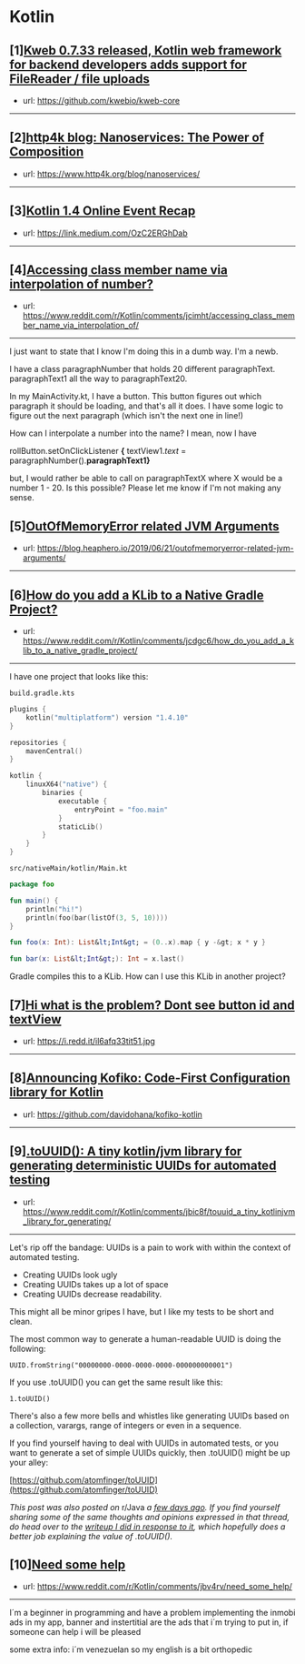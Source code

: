 # Kotlin
## [1][Kweb 0.7.33 released, Kotlin web framework for backend developers adds support for FileReader / file uploads](https://www.reddit.com/r/Kotlin/comments/jcscyo/kweb_0733_released_kotlin_web_framework_for/)
- url: https://github.com/kwebio/kweb-core
---

## [2][http4k blog: Nanoservices: The Power of Composition](https://www.reddit.com/r/Kotlin/comments/jc8tez/http4k_blog_nanoservices_the_power_of_composition/)
- url: https://www.http4k.org/blog/nanoservices/
---

## [3][Kotlin 1.4 Online Event Recap](https://www.reddit.com/r/Kotlin/comments/jcbdi9/kotlin_14_online_event_recap/)
- url: https://link.medium.com/OzC2ERGhDab
---

## [4][Accessing class member name via interpolation of number?](https://www.reddit.com/r/Kotlin/comments/jcimht/accessing_class_member_name_via_interpolation_of/)
- url: https://www.reddit.com/r/Kotlin/comments/jcimht/accessing_class_member_name_via_interpolation_of/
---
I just want to state that I know I'm doing this in a dumb way. I'm a newb.

I have a class paragraphNumber that holds 20 different paragraphText. paragraphText1 all the way to paragraphText20. 

In my MainActivity.kt, I have a button. This button figures out which paragraph it should be loading, and that's all it does. I have some logic to figure out the next paragraph (which isn't the next one in line!) 

How can I interpolate a number into the name? I mean, now I have

rollButton.setOnClickListener **{** textView1.*text* = paragraphNumber().**paragraphText1}**

but, I would rather be able to call on paragraphTextX where X would be a number 1 - 20. Is this possible? Please let me know if I'm not making any sense.
## [5][OutOfMemoryError related JVM Arguments](https://www.reddit.com/r/Kotlin/comments/jc73ux/outofmemoryerror_related_jvm_arguments/)
- url: https://blog.heaphero.io/2019/06/21/outofmemoryerror-related-jvm-arguments/
---

## [6][How do you add a KLib to a Native Gradle Project?](https://www.reddit.com/r/Kotlin/comments/jcdgc6/how_do_you_add_a_klib_to_a_native_gradle_project/)
- url: https://www.reddit.com/r/Kotlin/comments/jcdgc6/how_do_you_add_a_klib_to_a_native_gradle_project/
---
I have one project that looks like this:

`build.gradle.kts`
```kotlin
plugins {
    kotlin("multiplatform") version "1.4.10"
}

repositories {
    mavenCentral()
}

kotlin {
    linuxX64("native") {
        binaries {
            executable {
                entryPoint = "foo.main"
            }
            staticLib()
        }
    }
}
```

`src/nativeMain/kotlin/Main.kt`
```kotlin
package foo

fun main() {
    println("hi!")
    println(foo(bar(listOf(3, 5, 10))))
}

fun foo(x: Int): List&lt;Int&gt; = (0..x).map { y -&gt; x * y }

fun bar(x: List&lt;Int&gt;): Int = x.last()
```

Gradle compiles this to a KLib. How can I use this KLib in another project?
## [7][Hi what is the problem? Dont see button id and textView](https://www.reddit.com/r/Kotlin/comments/jci3z3/hi_what_is_the_problem_dont_see_button_id_and/)
- url: https://i.redd.it/il6afq33tit51.jpg
---

## [8][Announcing Kofiko: Code-First Configuration library for Kotlin](https://www.reddit.com/r/Kotlin/comments/jbm9b9/announcing_kofiko_codefirst_configuration_library/)
- url: https://github.com/davidohana/kofiko-kotlin
---

## [9][.toUUID(): A tiny kotlin/jvm library for generating deterministic UUIDs for automated testing](https://www.reddit.com/r/Kotlin/comments/jbic8f/touuid_a_tiny_kotlinjvm_library_for_generating/)
- url: https://www.reddit.com/r/Kotlin/comments/jbic8f/touuid_a_tiny_kotlinjvm_library_for_generating/
---
Let's rip off the bandage: UUIDs is a pain to work with within the context of automated testing.

* Creating UUIDs look ugly
* Creating UUIDs takes up a lot of space
* Creating UUIDs decrease readability.

This might all be minor gripes I have, but I like my tests to be short and clean.

The most common way to generate a human-readable UUID is doing the following:

    UUID.fromString("00000000-0000-0000-0000-000000000001")

If you use .toUUID() you can get the same result like this:

    1.toUUID()

There's also a few more bells and whistles like generating UUIDs based on a collection, varargs, range of integers or even in a sequence.

If  you find yourself having to deal with UUIDs in automated tests, or you  want to generate a set of simple UUIDs quickly, then .toUUID() might be  up your alley:

[https://github.com/atomfinger/toUUID](https://github.com/atomfinger/toUUID)

*This post was also posted on* r/Java *a* [*few days ago*](https://www.reddit.com/r/java/comments/j9mv3x/touuid_a_tiny_library_for_generating/)*. If you find yourself sharing some of the same thoughts and opinions expressed in that thread, do head over to the* [*writeup I did in response to it*](https://github.com/atomfinger/toUUID/blob/main/why_touuid.md)*, which hopefully does a better job explaining the value of .toUUID().*
## [10][Need some help](https://www.reddit.com/r/Kotlin/comments/jbv4rv/need_some_help/)
- url: https://www.reddit.com/r/Kotlin/comments/jbv4rv/need_some_help/
---
I´m a beginner in programming and have a problem implementing the inmobi ads in my app, banner and instertitial are the ads that i´m trying to put in,  if someone can help i will be pleased

 some extra info: i´m venezuelan so my english is a bit orthopedic
